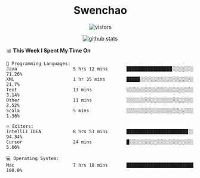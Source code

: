 <h1 align="center">Swenchao</h3>

<p align="center">
  <img src="https://visitor-badge.glitch.me/badge?page_id=Swenchao" alt="vistors" />
</p>

<p align="center">
  <img src="https://github-readme-stats.vercel.app/api?username=Swenchao&count_private=true&show_icons=true&theme=vue-dark&hide_title=true" alt="github stats" />
</p>

<!--START_SECTION:waka-->
📊 **This Week I Spent My Time On** 

```text
💬 Programming Languages: 
Java                     5 hrs 12 mins       █████████████████░░░░░░░░   71.26% 
XML                      1 hr 35 mins        █████░░░░░░░░░░░░░░░░░░░░   21.7% 
Text                     13 mins             ░░░░░░░░░░░░░░░░░░░░░░░░░   3.14% 
Other                    11 mins             ░░░░░░░░░░░░░░░░░░░░░░░░░   2.52% 
Scala                    5 mins              ░░░░░░░░░░░░░░░░░░░░░░░░░   1.36%

🔥 Editors: 
IntelliJ IDEA            6 hrs 53 mins       ███████████████████████░░   94.34% 
Cursor                   24 mins             █░░░░░░░░░░░░░░░░░░░░░░░░   5.66%

💻 Operating System: 
Mac                      7 hrs 18 mins       █████████████████████████   100.0%

```


<!--END_SECTION:waka-->
